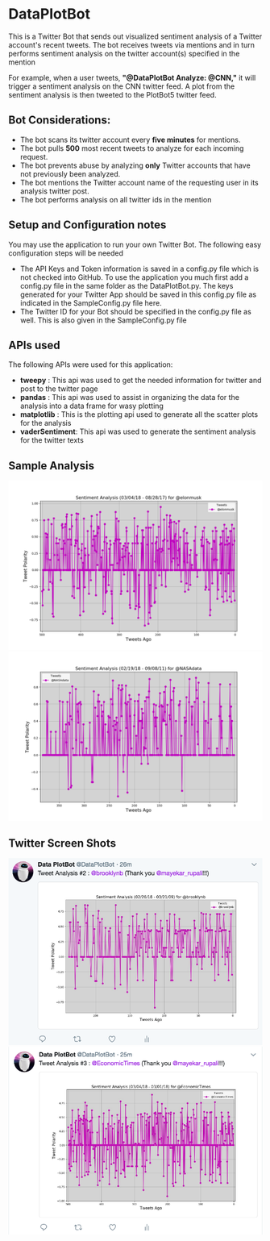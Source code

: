 # DataPlotBot
This is a Twitter Bot that sends out visualized sentiment analysis of a Twitter account's recent tweets. The bot receives tweets via mentions and in turn performs sentiment analysis on the twitter account(s) specified in the mention 

For example, when a user tweets, __"@DataPlotBot Analyze: @CNN,"__ it will trigger a sentiment analysis on the CNN twitter feed. A plot from the sentiment analysis is then tweeted to the PlotBot5 twitter feed. 

## Bot Considerations:

* The bot scans its twitter account every __five minutes__ for mentions.
* The bot pulls __500__ most recent tweets to analyze for each incoming request.
* The bot prevents abuse by analyzing __only__ Twitter accounts that have not previously been analyzed.
* The bot mentions the Twitter account name of the requesting user in its analysis twitter post.
* The bot performs analysis on all twitter ids in the mention

## Setup and Configuration notes
You may use the application to run your own Twitter Bot. The following easy configuration steps will be needed
* The API Keys and Token information is saved in a config.py file which is not checked into GitHub. To use the application you much first 
add a config.py file in the same folder as the DataPlotBot.py. The keys generated for your Twitter App should be saved in this config.py file as indicated in the SampleConfig.py file here.
* The Twitter ID for your Bot should be specified in the config.py file as well. This is also given in the SampleConfig.py file

## APIs used

The following APIs were used for this application:

* __tweepy__ : This api was used to get the needed information for twitter and post to the twitter page
* __pandas__ : This api was used to assist in organizing the data for the analysis into a data frame for wasy plotting
* __matplotlib__ : This is the plotting api used to generate all the scatter plots for the analysis
* __vaderSentiment__: This api was used to generate the sentiment analysis for the twitter texts


## Sample Analysis
![@elonmusk.png](@elonmusk.png)
![@NASAdata.png](@NASAdata.png)

## Twitter Screen Shots
![Twitter_Brooklyn_BBQ.png](Twitter_Brooklyn_BBQ.png)
![Twitter_Economic_Times.png](Twitter_Economic_Times.png)
